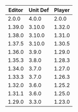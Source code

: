 | Editor | Unit Def | Player |
|--------|----------|--------|
| 2.0.0  | 4.0.0    | 2.0.0  |
| 1.39.0 | 3.10.0   | 1.32.0 |
| 1.38.0 | 3.10.0   | 1.31.0 |
| 1.37.5 | 3.10.0   | 1.30.5 |
| 1.36.0 | 3.9.0    | 1.29.0 |
| 1.35.3 | 3.8.0    | 1.28.3 |
| 1.34.0 | 3.7.0    | 1.27.0 |
| 1.33.3 | 3.7.0    | 1.26.3 |
| 1.32.0 | 3.6.0    | 1.25.2 |
| 1.31.1 | 3.6.0    | 1.25.0 |
| 1.29.0 | 3.3.0    | 1.23.0 |
